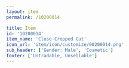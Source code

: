 ```yaml
---
layout: item
permalink: /10200014

title: Item
id: '10200014'
item_name: 'Close-Cropped Cut'
icon_url: 'item/icon/customize/00200014.png'
sub_header: ['Gender: Male', 'Cosmetic']
footer: ['Untradable, Unsellable']
---
```

